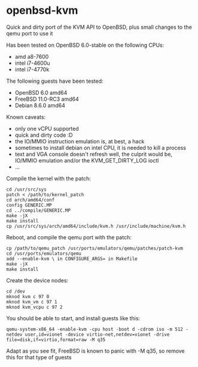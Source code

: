 # openbsd-kvm
Quick and dirty port of the KVM API to OpenBSD, plus small changes to the qemu port to use it

Has been tested on OpenBSD 6.0-stable on the following CPUs:
 - amd a8-7600
 - intel i7-4600u
 - intel i7-4770k

The following guests have been tested:
 - OpenBSD 6.0 amd64
 - FreeBSD 11.0-RC3 amd64
 - Debian 8.6.0 amd64

Known caveats:
 - only one vCPU supported
 - quick and dirty code :D
 - the IO/MMIO instruction emulation is, at best, a hack
 - sometimes to install debian on intel CPU, it is needed to kill a process
 - text and VGA console doesn't refresh well, the culprit would be, IO/MMIO emulation and/or the KVM_GET_DIRTY_LOG ioctl
 - ...

Compile the kernel with the patch:

```
cd /usr/src/sys
patch < /path/to/kernel_patch
cd arch/amd64/conf 
config GENERIC.MP
cd ../compile/GENERIC.MP 
make -jX
make install
cp /usr/src/sys/arch/amd64/include/kvm.h /usr/include/machine/kvm.h
```

Reboot, and compile the qemu port with the patch:

```
cp /path/to/qemu_patch /usr/ports/emulators/qemu/patches/patch-kvm
cd /usr/ports/emulators/qemu
add --enable-kvm \ in CONFIGURE_ARGS= in Makefile
make -jX
make install
```

Create the device nodes:

```
cd /dev
mknod kvm c 97 0
mknod kvm_vm c 97 1
mknod kvm_vcpu c 97 2
```

You should be able to start, and install guests like this:

```
qemu-system-x86_64 -enable-kvm -cpu host -boot d -cdrom iso -m 512 -netdev user,id=vionet -device virtio-net,netdev=vionet -drive file=disk,if=virtio,format=raw -M q35
```

Adapt as you see fit, FreeBSD is known to panic with -M q35, so remove this for that type of guests
